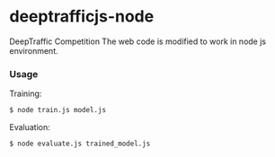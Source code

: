 # deeptrafficjs-node
DeepTraffic Competition
The web code is modified to work in node js environment.

### Usage
Training:
```sh
$ node train.js model.js
```


Evaluation:
```sh
$ node evaluate.js trained_model.js
```

